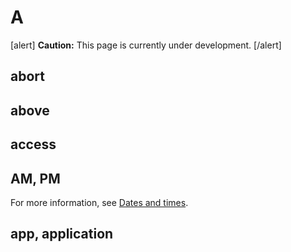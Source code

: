 # A

[alert] **Caution:** This page is currently under development. [/alert]

## abort

## above


## access



## AM, PM


For more information, see [Dates and times]().

## app, application

